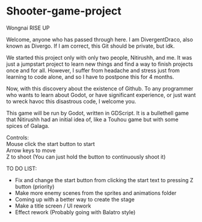 # Shooter-game-project
 Wongnai RISE UP

Welcome, anyone who has passed through here. I am DivergentDraco, also known as Divergo. If I am correct, this Git should be private, but idk.

We started this project only with only two people, Nitirushh, and me. It was just a jumpstart project to learn new things and find a way to finish projects once and for all. However, I suffer from headache and stress just from learning to code alone, and so I have to postpone this for 4 months.

Now, with this discovery about the existence of Github. To any programmer who wants to learn about Godot, or have significant experience, or just want to wreck havoc this disastrous code, I welcome you.

This game will be run by Godot, written in GDScript. It is a bullethell game that Nitirushh had an initial idea of, like a Touhou game but with some spices of Galaga.

Controls:\
Mouse click the start button to start\
Arrow keys to move\
Z to shoot (You can just hold the button to continuously shoot it)

TO DO LIST:
- Fix and change the start button from clicking the start text to pressing Z button (priority)
- Make more enemy scenes from the sprites and animations folder
- Coming up with a better way to create the stage
- Make a title screen / UI rework
- Effect rework (Probably going with Balatro style)
